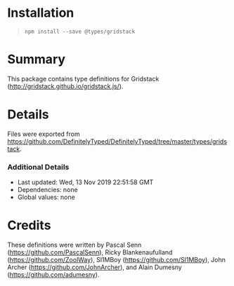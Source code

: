 # Installation
> `npm install --save @types/gridstack`

# Summary
This package contains type definitions for Gridstack (http://gridstack.github.io/gridstack.js/).

# Details
Files were exported from https://github.com/DefinitelyTyped/DefinitelyTyped/tree/master/types/gridstack.

### Additional Details
 * Last updated: Wed, 13 Nov 2019 22:51:58 GMT
 * Dependencies: none
 * Global values: none

# Credits
These definitions were written by Pascal Senn (https://github.com/PascalSenn), Ricky Blankenaufulland (https://github.com/ZoolWay), Sl1MBoy (https://github.com/Sl1MBoy), John Archer (https://github.com/JohnArcher), and Alain Dumesny (https://github.com/adumesny).

